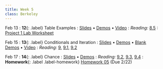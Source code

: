 ```yaml
---
title: Week 5
class: Berkeley
---
```


Feb 13
: **12**{: .label} Table Examples
  : [Slides](https://docs.google.com/presentation/d/1BbgPnirv8BSd-etC9-ZSRknaYeXYSwJ8KTl5tE7KkwU/edit?usp=sharing) &#8226; [Demos](https://data8.datahub.berkeley.edu/hub/user-redirect/git-pull?repo=https%3A%2F%2Fgithub.com%2Fdata-8%2Fmaterials-sp23&urlpath=retro%2Ftree%2Fmaterials-sp23%2Flec%2Flec12.ipynb&branch=main) &#8226; [Video](https://youtu.be/3nPNTPQrv0E)
: *Reading:* [8.5](https://inferentialthinking.com/chapters/08/5/Bike_Sharing_in_the_Bay_Area.html)
  : [Project 1 Lab Worksheet](https://drive.google.com/file/d/1pdVXGdlfUwsnho-mR-9X0eyW7vB81e7x/view?usp=sharing)

Feb 15
: **13**{: .label} Conditionals and Iteration
  : [Slides](https://docs.google.com/presentation/d/1jrWnW3SyNzbvU5iPsUxDoABHH1TJlw-3HElWEdQabtc/edit?usp=sharing) &#8226; [Demos](https://data8.datahub.berkeley.edu/hub/user-redirect/git-pull?repo=https%3A%2F%2Fgithub.com%2Fdata-8%2Fmaterials-sp23&urlpath=retro%2Ftree%2Fmaterials-sp23%2Flec%2Flec13.ipynb&branch=main) &#8226; [Blank Demos](https://data8.datahub.berkeley.edu/hub/user-redirect/git-pull?repo=https%3A%2F%2Fgithub.com%2Fdata-8%2Fmaterials-sp23&urlpath=retro%2Ftree%2Fmaterials-sp23%2Flec%2Flec13_empty.ipynb&branch=main) &#8226; [Video](https://youtu.be/Xmks8ypAIcY)
: *Reading:* [9](https://inferentialthinking.com/chapters/09/Randomness.html), [9.1](https://inferentialthinking.com/chapters/09/1/Conditional_Statements.html), [9.2](https://inferentialthinking.com/chapters/09/2/Iteration.html)

Feb 17
: **14**{: .label} Chance
  : [Slides](https://docs.google.com/presentation/d/1Aciu4AW_LWCfaZnqeQOy2phtxXOhRa-XnIhIIY-2JK8/edit?usp=sharing) &#8226; [Demos](https://data8.datahub.berkeley.edu/hub/user-redirect/git-pull?repo=https%3A%2F%2Fgithub.com%2Fdata-8%2Fmaterials-sp23&urlpath=retro%2Ftree%2Fmaterials-sp23%2Flec%2Flec14.ipynb&branch=main) <!--&#8226; [Video](#)-->
: *Reading:* [9.2](https://inferentialthinking.com/chapters/09/2/Iteration.html), [9.3](https://inferentialthinking.com/chapters/09/3/Simulation.html), [9.4](https://inferentialthinking.com/chapters/09/4/Monty_Hall_Problem.html)
: **Homework**{: .label .label-homework} [Homework 05](https://data8.datahub.berkeley.edu/hub/user-redirect/git-pull?repo=https%3A%2F%2Fgithub.com%2Fdata-8%2Fmaterials-sp23&urlpath=retro%2Ftree%2Fmaterials-sp23%2F%2Fmaterials%2Fsp23%2Fhw%2Fhw05%2Fhw05.ipynb&branch=main) (Due 2/22)
